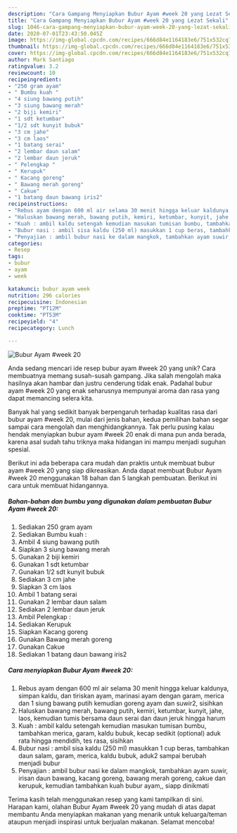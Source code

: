 ```yaml
---
description: "Cara Gampang Menyiapkan Bubur Ayam #week 20 yang Lezat Sekali"
title: "Cara Gampang Menyiapkan Bubur Ayam #week 20 yang Lezat Sekali"
slug: 1046-cara-gampang-menyiapkan-bubur-ayam-week-20-yang-lezat-sekali
date: 2020-07-01T23:43:50.045Z
image: https://img-global.cpcdn.com/recipes/666d84e1164183e6/751x532cq70/bubur-ayam-week-20-foto-resep-utama.jpg
thumbnail: https://img-global.cpcdn.com/recipes/666d84e1164183e6/751x532cq70/bubur-ayam-week-20-foto-resep-utama.jpg
cover: https://img-global.cpcdn.com/recipes/666d84e1164183e6/751x532cq70/bubur-ayam-week-20-foto-resep-utama.jpg
author: Mark Santiago
ratingvalue: 3.2
reviewcount: 10
recipeingredient:
- "250 gram ayam"
- " Bumbu kuah "
- "4 siung bawang putih"
- "3 siung bawang merah"
- "2 biji kemiri"
- "1 sdt ketumbar"
- "1/2 sdt kunyit bubuk"
- "3 cm jahe"
- "3 cm laos"
- "1 batang serai"
- "2 lembar daun salam"
- "2 lembar daun jeruk"
- " Pelengkap "
- " Kerupuk"
- " Kacang goreng"
- " Bawang merah goreng"
- " Cakue"
- "1 batang daun bawang iris2"
recipeinstructions:
- "Rebus ayam dengan 600 ml air selama 30 menit hingga keluar kaldunya, simpan kaldu, dan tiriskan ayam, marinasi ayam dengan garam, merica dan 1 siung bawang putih kemudian goreng ayam dan suwir2, sisihkan"
- "Haluskan bawang merah, bawang putih, kemiri, ketumbar, kunyit, jahe, laos, kemudian tumis bersama daun serai dan daun jeruk hingga harum"
- "Kuah : ambil kaldu setengah kemudian masukan tumisan bumbu, tambahkan merica, garam, kaldu bubuk, kecap sedikit (optional) aduk rata hingga mendidih, tes rasa, sisihkan"
- "Bubur nasi : ambil sisa kaldu (250 ml) masukkan 1 cup beras, tambahkan daun salam, garam, merica, kaldu bubuk, aduk2 sampai berubah menjadi bubur"
- "Penyajian : ambil bubur nasi ke dalam mangkok, tambahkan ayam suwir, irisan daun bawang, kacang goreng, bawang merah goreng, cakue dan kerupuk, kemudian tambahkan kuah bubur ayam,, siapp dinikmati"
categories:
- Resep
tags:
- bubur
- ayam
- week

katakunci: bubur ayam week 
nutrition: 296 calories
recipecuisine: Indonesian
preptime: "PT12M"
cooktime: "PT53M"
recipeyield: "4"
recipecategory: Lunch

---
```



![Bubur Ayam #week 20](https://img-global.cpcdn.com/recipes/666d84e1164183e6/751x532cq70/bubur-ayam-week-20-foto-resep-utama.jpg)

Anda sedang mencari ide resep bubur ayam #week 20 yang unik? Cara membuatnya memang susah-susah gampang. Jika salah mengolah maka hasilnya akan hambar dan justru cenderung tidak enak. Padahal bubur ayam #week 20 yang enak seharusnya mempunyai aroma dan rasa yang dapat memancing selera kita.



Banyak hal yang sedikit banyak berpengaruh terhadap kualitas rasa dari bubur ayam #week 20, mulai dari jenis bahan, kedua pemilihan bahan segar sampai cara mengolah dan menghidangkannya. Tak perlu pusing kalau hendak menyiapkan bubur ayam #week 20 enak di mana pun anda berada, karena asal sudah tahu triknya maka hidangan ini mampu menjadi suguhan spesial.


Berikut ini ada beberapa cara mudah dan praktis untuk membuat bubur ayam #week 20 yang siap dikreasikan. Anda dapat membuat Bubur Ayam #week 20 menggunakan 18 bahan dan 5 langkah pembuatan. Berikut ini cara untuk membuat hidangannya.

<!--inarticleads1-->

##### Bahan-bahan dan bumbu yang digunakan dalam pembuatan Bubur Ayam #week 20:

1. Sediakan 250 gram ayam
1. Sediakan  Bumbu kuah :
1. Ambil 4 siung bawang putih
1. Siapkan 3 siung bawang merah
1. Gunakan 2 biji kemiri
1. Gunakan 1 sdt ketumbar
1. Gunakan 1/2 sdt kunyit bubuk
1. Sediakan 3 cm jahe
1. Siapkan 3 cm laos
1. Ambil 1 batang serai
1. Gunakan 2 lembar daun salam
1. Sediakan 2 lembar daun jeruk
1. Ambil  Pelengkap :
1. Sediakan  Kerupuk
1. Siapkan  Kacang goreng
1. Gunakan  Bawang merah goreng
1. Gunakan  Cakue
1. Sediakan 1 batang daun bawang iris2




<!--inarticleads2-->

##### Cara menyiapkan Bubur Ayam #week 20:

1. Rebus ayam dengan 600 ml air selama 30 menit hingga keluar kaldunya, simpan kaldu, dan tiriskan ayam, marinasi ayam dengan garam, merica dan 1 siung bawang putih kemudian goreng ayam dan suwir2, sisihkan
1. Haluskan bawang merah, bawang putih, kemiri, ketumbar, kunyit, jahe, laos, kemudian tumis bersama daun serai dan daun jeruk hingga harum
1. Kuah : ambil kaldu setengah kemudian masukan tumisan bumbu, tambahkan merica, garam, kaldu bubuk, kecap sedikit (optional) aduk rata hingga mendidih, tes rasa, sisihkan
1. Bubur nasi : ambil sisa kaldu (250 ml) masukkan 1 cup beras, tambahkan daun salam, garam, merica, kaldu bubuk, aduk2 sampai berubah menjadi bubur
1. Penyajian : ambil bubur nasi ke dalam mangkok, tambahkan ayam suwir, irisan daun bawang, kacang goreng, bawang merah goreng, cakue dan kerupuk, kemudian tambahkan kuah bubur ayam,, siapp dinikmati




Terima kasih telah menggunakan resep yang kami tampilkan di sini. Harapan kami, olahan Bubur Ayam #week 20 yang mudah di atas dapat membantu Anda menyiapkan makanan yang menarik untuk keluarga/teman ataupun menjadi inspirasi untuk berjualan makanan. Selamat mencoba!
